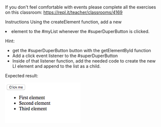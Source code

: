 If you don't feel comfortable with events please complete all the exercises on this classroom: https://repl.it/teacher/classrooms/4169

Instructions
Using the createElement function, add a new <li> element to the #myList whenever the  #superDuperButton is clicked.

Hint:
- get the #superDuperButton button with the getElementById function
- Add a click event listener to the #superDuperButton
- Inside of that listener function, add the needed code to create the new LI element and append to the list as a child.

Expected result:

![](img/Uv5q1tB.gif "")